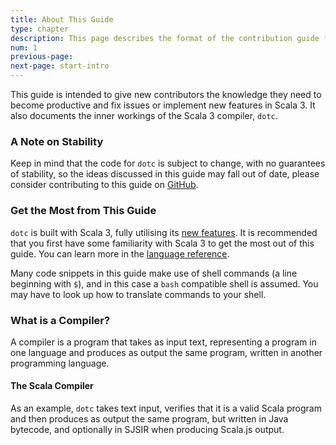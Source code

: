 ```yaml
---
title: About This Guide
type: chapter
description: This page describes the format of the contribution guide for the Scala 3 compiler.
num: 1
previous-page:
next-page: start-intro
---
```


This guide is intended to give new contributors the knowledge they need to
become productive and fix issues or implement new features in Scala 3. It
also documents the inner workings of the Scala 3 compiler, `dotc`.

### A Note on Stability

Keep in mind that the code for `dotc` is subject to change, with no
guarantees of stability, so the ideas discussed in this guide may
fall out of date, please consider contributing to this guide
on [GitHub](https://github.com/scala/docs.scala-lang/tree/main/_overviews/scala3-contribution).

### Get the Most from This Guide

`dotc` is built with Scala 3, fully utilising its [new features](/scala3/new-in-scala3.html).
It is recommended that you first have some familiarity with Scala 3
to get the most out of this guide. You can learn more in the [language reference](/scala3/reference/overview.html).

Many code snippets in this guide make use of shell commands (a line beginning with `$`), and in this case
a `bash` compatible shell is assumed. You may have to look up how to translate commands to your shell.

### What is a Compiler?

A compiler is a program that takes as input text, representing a program in one language
and produces as output the same program, written in another programming language.

#### The Scala Compiler

As an example, `dotc` takes text input, verifies that it is a valid Scala program
and then produces as output the same program, but written in Java bytecode, and optionally
in SJSIR when producing Scala.js output.
